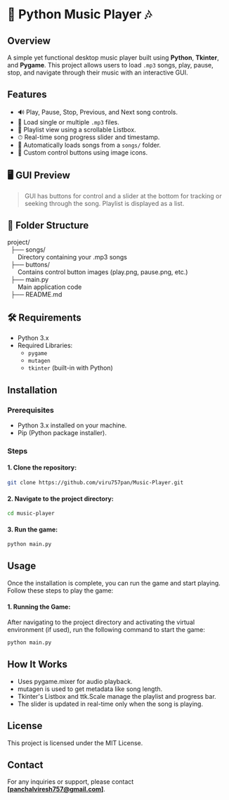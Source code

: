 
# 🎵 Python Music Player 🎶

## Overview

A simple yet functional desktop music player built using **Python**, **Tkinter**, and **Pygame**. This project allows users to load `.mp3` songs, play, pause, stop, and navigate through their music with an interactive GUI.

## Features

- 🔊 Play, Pause, Stop, Previous, and Next song controls.
- 📁 Load single or multiple `.mp3` files.
- 📜 Playlist view using a scrollable Listbox.
- ⏱ Real-time song progress slider and timestamp.
- 🎵 Automatically loads songs from a `songs/` folder.
- 🎨 Custom control buttons using image icons.

## 🖥 GUI Preview

> GUI has buttons for control and a slider at the bottom for tracking or seeking through the song. Playlist is displayed as a list.

## 📂 Folder Structure
project/  
&nbsp; ├── songs/  
&nbsp; &nbsp; &nbsp; Directory containing your .mp3 songs   
&nbsp; ├── buttons/  
&nbsp; &nbsp; &nbsp; Contains control button images (play.png, pause.png, etc.)  
&nbsp; ├── main.py  
&nbsp; &nbsp; &nbsp; Main application code  
&nbsp; ├── README.md 

## 🛠 Requirements

- Python 3.x
- Required Libraries:
  - `pygame`
  - `mutagen`
  - `tkinter` (built-in with Python)


## Installation
### Prerequisites
- Python 3.x installed on your machine.
- Pip (Python package installer).

### Steps

#### 1. Clone the repository:

```bash
git clone https://github.com/viru757pan/Music-Player.git
```

#### 2. Navigate to the project directory:

```bash
cd music-player
```

#### 3. Run the game:

```bash
python main.py
```

## Usage

Once the installation is complete, you can run the game and start playing. Follow these steps to play the game:

#### 1. Running the Game:

After navigating to the project directory and activating the virtual environment (if used), run the following command to start the game:

```bash
python main.py
```

## How It Works
- Uses pygame.mixer for audio playback.
- mutagen is used to get metadata like song length.
- Tkinter's Listbox and ttk.Scale manage the playlist and progress bar.
- The slider is updated in real-time only when the song is playing.



## License

This project is licensed under the MIT License.

## Contact

For any inquiries or support, please contact **[panchalviresh757@gmail.com]**.
